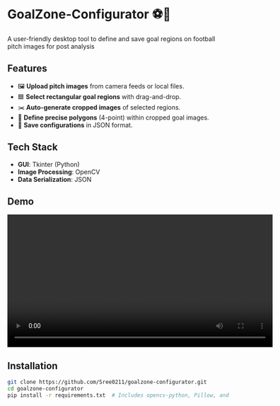 # GoalZone-Configurator ⚽🎯
A user-friendly desktop tool to define and save goal regions on football pitch images for post analysis

## **Features**  
- 🖼️ **Upload pitch images** from camera feeds or local files.  
- 🟦 **Select rectangular goal regions** with drag-and-drop.  
- ✂️ **Auto-generate cropped images** of selected regions.  
- 🔳 **Define precise polygons** (4-point) within cropped goal images.  
- 📁 **Save configurations** in JSON format.  

## **Tech Stack**  
- **GUI**: Tkinter (Python)  
- **Image Processing**: OpenCV  
- **Data Serialization**: JSON  

## Demo  
<video controls width="600">
  <source src="https://yourusername.github.io/goalzone-configurator/GoalZone-Test.mp4" type="video/mp4">
</video>

## **Installation**  
```bash
git clone https://github.com/Sree0211/goalzone-configurator.git
cd goalzone-configurator
pip install -r requirements.txt  # Includes opencv-python, Pillow, and tkinter
